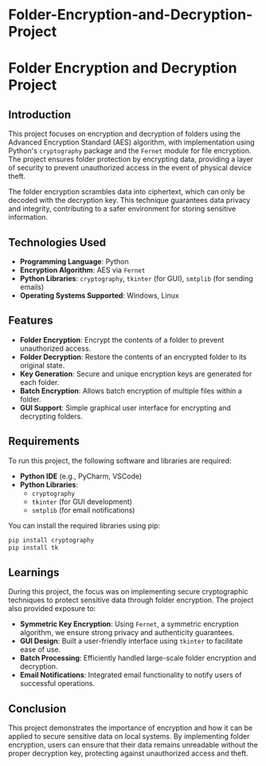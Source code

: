 # Folder-Encryption-and-Decryption-Project
# Folder Encryption and Decryption Project

## Introduction

This project focuses on encryption and decryption of folders using the Advanced Encryption Standard (AES) algorithm, with implementation using Python's `cryptography` package and the `Fernet` module for file encryption. The project ensures folder protection by encrypting data, providing a layer of security to prevent unauthorized access in the event of physical device theft.

The folder encryption scrambles data into ciphertext, which can only be decoded with the decryption key. This technique guarantees data privacy and integrity, contributing to a safer environment for storing sensitive information.

## Technologies Used
- **Programming Language**: Python
- **Encryption Algorithm**: AES via `Fernet`
- **Python Libraries**: `cryptography`, `tkinter` (for GUI), `smtplib` (for sending emails)
- **Operating Systems Supported**: Windows, Linux

## Features
- **Folder Encryption**: Encrypt the contents of a folder to prevent unauthorized access.
- **Folder Decryption**: Restore the contents of an encrypted folder to its original state.
- **Key Generation**: Secure and unique encryption keys are generated for each folder.
- **Batch Encryption**: Allows batch encryption of multiple files within a folder.
- **GUI Support**: Simple graphical user interface for encrypting and decrypting folders.

## Requirements
To run this project, the following software and libraries are required:
- **Python IDE** (e.g., PyCharm, VSCode)
- **Python Libraries**:
  - `cryptography`
  - `tkinter` (for GUI development)
  - `smtplib` (for email notifications)

You can install the required libraries using pip:
```bash
pip install cryptography
pip install tk
```

## Learnings
During this project, the focus was on implementing secure cryptographic techniques to protect sensitive data through folder encryption. The project also provided exposure to:
- **Symmetric Key Encryption**: Using `Fernet`, a symmetric encryption algorithm, we ensure strong privacy and authenticity guarantees.
- **GUI Design**: Built a user-friendly interface using `tkinter` to facilitate ease of use.
- **Batch Processing**: Efficiently handled large-scale folder encryption and decryption.
- **Email Notifications**: Integrated email functionality to notify users of successful operations.

## Conclusion
This project demonstrates the importance of encryption and how it can be applied to secure sensitive data on local systems. By implementing folder encryption, users can ensure that their data remains unreadable without the proper decryption key, protecting against unauthorized access and theft.
